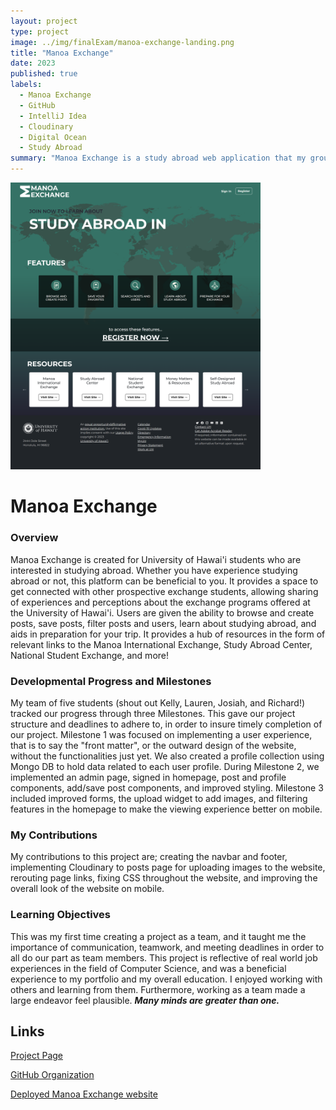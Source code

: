 ```yaml
---
layout: project
type: project
image: ../img/finalExam/manoa-exchange-landing.png
title: "Manoa Exchange"
date: 2023
published: true
labels:
  - Manoa Exchange
  - GitHub
  - IntelliJ Idea
  - Cloudinary
  - Digital Ocean
  - Study Abroad
summary: "Manoa Exchange is a study abroad web application that my group developed for ICS 314."
---
```

<img width="400px" src="../img/finalExam/manoa-exchange-landing.png">

# Manoa Exchange
### Overview 

Manoa Exchange is created for University of Hawai'i students who are interested in studying abroad. Whether you have experience studying abroad or not, this platform can be beneficial to you. It provides a space to get connected with other prospective exchange students, allowing sharing of experiences and perceptions about the exchange programs offered at the University of Hawai'i. Users are given the ability to browse and create posts, save posts, filter posts and users, learn about studying abroad, and aids in preparation for your trip. It provides a hub of resources in the form of relevant links to the Manoa International Exchange, Study Abroad Center, National Student Exchange, and more!

### Developmental Progress and Milestones
My team of five students (shout out Kelly, Lauren, Josiah, and Richard!) tracked our progress through three Milestones. This gave our project structure and deadlines to adhere to, in order to insure timely completion of our project. Milestone 1 was focused on implementing a user experience, that is to say the "front matter", or the outward design of the website, without the functionalities just yet. We also created a profile collection using Mongo DB to hold data related to each user profile. During Milestone 2, we implemented an admin page, signed in homepage, post and profile components, add/save post components, and improved styling. Milestone 3 included improved forms, the upload widget to add images, and filtering features in the homepage to make the viewing experience better on mobile. 

### My Contributions 
My contributions to this project are; creating the navbar and footer, implementing Cloudinary to posts page for uploading images to the website, rerouting page links, fixing CSS throughout the website, and improving the overall look of the website on mobile. 

### Learning Objectives
This was my first time creating a project as a team, and it taught me the importance of communication, teamwork, and meeting deadlines in order to all do our part as team members. This project is reflective of real world job experiences in the field of Computer Science, and was a beneficial experience to my portfolio and my overall education. I enjoyed working with others and learning from them. Furthermore, working as a team made a large endeavor feel plausible. ***Many minds are greater than one.***

## Links
[Project Page](https://manoa-exchange.github.io/#deployment)

[GitHub Organization](https://github.com/manoa-exchange)


[Deployed Manoa Exchange website](https://manoaexchange.com/)
